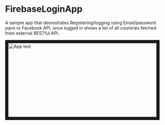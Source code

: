 # FirebaseLoginApp

A sample app that demostrates Registering/logging using Email/password pairs or Facebook API, once logged in shows a list of all countries fetched from external RESTful API.

<a href="http://www.youtube.com/watch?feature=player_embedded&v=IC4G_8AbrQo
" target="_blank"><img src="http://img.youtube.com/vi/IC4G_8AbrQo/3.jpg" 
alt="App test" width="480" height="240" border="10" /></a>
